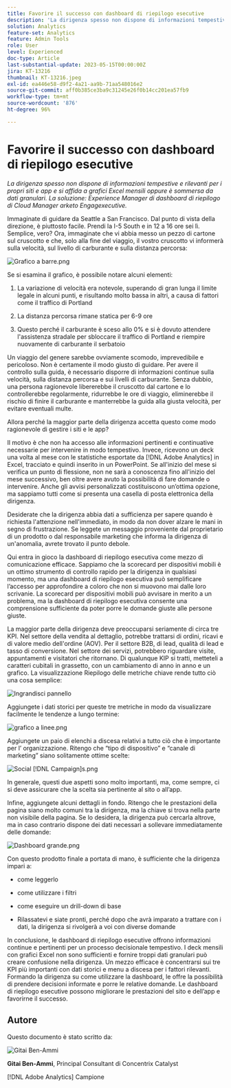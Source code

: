 ```yaml
---
title: Favorire il successo con dashboard di riepilogo esecutive
description: 'La dirigenza spesso non dispone di informazioni tempestive e rilevanti per i propri siti e app e si affida a grafici Excel mensili oppure è sommersa da dati granulari. La soluzione: la dashboard di riepilogo esecutiva.'
solution: Analytics
feature-set: Analytics
feature: Admin Tools
role: User
level: Experienced
doc-type: Article
last-substantial-update: 2023-05-15T00:00:00Z
jira: KT-13216
thumbnail: KT-13216.jpeg
exl-id: ea446e58-d9f2-4a21-aa9b-71aa548016e2
source-git-commit: aff0b385ce3ba9c31245e26f0b14cc201ea57fb9
workflow-type: tm+mt
source-wordcount: '876'
ht-degree: 96%

---
```


# Favorire il successo con dashboard di riepilogo esecutive

_La dirigenza spesso non dispone di informazioni tempestive e rilevanti per i propri siti e app e si affida a grafici Excel mensili oppure è sommersa da dati granulari. La soluzione: Experience Manager di dashboard di riepilogo di Cloud Manager arketo Engagexecutive._

Immaginate di guidare da Seattle a San Francisco. Dal punto di vista della direzione, è piuttosto facile. Prendi la I-5 South e in 12 a 16 ore sei lì. Semplice, vero? Ora, immaginate che vi abbia messo un pezzo di cartone sul cruscotto e che, solo alla fine del 
viaggio, il vostro cruscotto vi informerà sulla velocità, sul livello di carburante e sulla distanza percorsa:

![Grafico a barre.png](assets/bar-graph.png)

Se si esamina il grafico, è possibile notare alcuni elementi:

1. La variazione di velocità era notevole, superando di gran lunga il limite legale in alcuni punti, e risultando molto bassa in altri, a causa di fattori come il traffico di Portland

1. La distanza percorsa rimane statica per 6-9 ore

1. Questo perché il carburante è sceso allo 0% e si è dovuto attendere l&#39;assistenza stradale per sbloccare il traffico di Portland e riempire nuovamente di carburante il serbatoio

Un viaggio del genere sarebbe ovviamente scomodo, imprevedibile e pericoloso. Non è certamente il modo giusto di guidare. Per avere il controllo sulla guida, è necessario disporre di informazioni continue sulla velocità, sulla distanza percorsa e sui livelli di carburante. Senza dubbio, una persona ragionevole libererebbe il cruscotto dal cartone e lo controllerebbe regolarmente, ridurrebbe le ore di viaggio, eliminerebbe il rischio di finire il carburante e manterrebbe la guida alla giusta velocità, per evitare eventuali multe.

Allora perché la maggior parte della dirigenza accetta questo come modo ragionevole di gestire i siti e le app?

Il motivo è che non ha accesso alle informazioni pertinenti e continuative necessarie per intervenire in modo tempestivo. Invece, ricevono un deck una volta al mese con le statistiche esportate da [!DNL Adobe Analytics] in Excel, tracciato e quindi inserito in un PowerPoint. Se all&#39;inizio del mese si verifica un punto di flessione, non ne sarà a conoscenza fino all&#39;inizio del mese successivo, ben oltre avere avuto la possibilità di fare domande o intervenire. Anche gli avvisi personalizzati costituiscono un’ottima opzione, ma sappiamo tutti come si presenta una casella di posta elettronica della dirigenza.

Desiderate che la dirigenza abbia dati a sufficienza per sapere quando è richiesta l&#39;attenzione nell&#39;immediato, in modo da non dover alzare le mani in segno di frustrazione. Se leggete un messaggio proveniente dal proprietario di un prodotto o dal responsabile marketing che informa la dirigenza di un&#39;anomalia, avrete trovato il punto debole.

Qui entra in gioco la dashboard di riepilogo esecutiva come mezzo di comunicazione efficace. Sappiamo che la scorecard per dispositivi mobili è un ottimo strumento di controllo rapido per la dirigenza in qualsiasi momento, ma una dashboard di riepilogo esecutiva può semplificare l’accesso per approfondire a coloro che non si muovono mai dalle loro scrivanie. La scorecard per dispositivi mobili può avvisare in merito a un problema, ma la dashboard di riepilogo esecutiva consente una comprensione sufficiente da poter porre le domande giuste alle persone giuste.

La maggior parte della dirigenza deve preoccuparsi seriamente di circa tre KPI. Nel settore della vendita al dettaglio, potrebbe trattarsi di ordini, ricavi e di valore medio dell&#39;ordine (AOV). Per il settore B2B, di lead, qualità di lead e tasso di conversione. Nel settore dei servizi, potrebbero riguardare visite, appuntamenti e visitatori che ritornano. Di qualunque KIP si tratti, metteteli a caratteri cubitali in grassetto, con un cambiamento di anno in anno e un grafico. La visualizzazione Riepilogo delle metriche chiave rende tutto ciò una cosa semplice:

![Ingrandisci pannello](assets/zoom-in-panel.png)

Aggiungete i dati storici per queste tre metriche in modo da visualizzare facilmente le tendenze a lungo termine:

![grafico a linee.png](assets/line-graph.png)

Aggiungete un paio di elenchi a discesa relativi a tutto ciò che è importante per l’ organizzazione. Ritengo che “tipo di dispositivo” e “canale di marketing” siano solitamente ottime scelte:

![Social [!DNL Campaign]s.png](assets/social-campaigns.png)

In generale, questi due aspetti sono molto importanti, ma, come sempre, ci si deve assicurare che la scelta sia pertinente al sito o all’app.

Infine, aggiungete alcuni dettagli in fondo. Ritengo che le prestazioni della pagina siano molto comuni tra la dirigenza, ma la chiave si trova nella parte non visibile della pagina. Se lo desidera, la dirigenza può cercarla altrove, ma in caso contrario dispone dei dati necessari a sollevare immediatamente delle domande:

![Dashboard grande.png](assets/large-dashboard.png)

Con questo prodotto finale a portata di mano, è sufficiente che la dirigenza impari a:

- come leggerlo

- come utilizzare i filtri

- come eseguire un drill-down di base

- Rilassatevi e siate pronti, perché dopo che avrà imparato a trattare con i dati, la dirigenza si rivolgerà a voi con diverse domande

In conclusione, le dashboard di riepilogo esecutive offrono informazioni continue e pertinenti per un processo decisionale tempestivo. I deck mensili con grafici Excel non sono sufficienti e fornire troppi dati granulari può creare confusione nella dirigenza. Un mezzo efficace è concentrarsi sui tre KPI più importanti con dati storici e menu a discesa per i fattori rilevanti. Formando
la dirigenza su come utilizzare la dashboard, le offre la possibilità di prendere decisioni informate e porre le relative domande. Le dashboard di riepilogo esecutive possono migliorare le prestazioni del sito e dell’app e favorirne il successo.

## Autore

Questo documento è stato scritto da:

![Gitai Ben-Ammi](assets/gitai-headshot-150.jpg)

**Gitai Ben-Ammi**, Principal Consultant di Concentrix Catalyst

[!DNL Adobe Analytics] Campione
